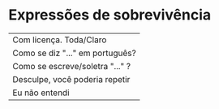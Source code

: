 # Expressões de sobrevivência

||
| -- |
| Com licença. Toda/Claro |
| Como se diz "..." em português? |
| Como se escreve/soletra "..." ? |
| Desculpe, você poderia repetir |
| Eu não entendi |

